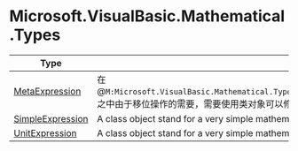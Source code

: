 ﻿
# Microsoft.VisualBasic.Mathematical.Types

|Type|Summary|
|----|-------|
|[MetaExpression](./MetaExpression.md)|在@``M:Microsoft.VisualBasic.Mathematical.Types.SimpleExpression.Calculator(System.String,Microsoft.VisualBasic.Language.List{Microsoft.VisualBasic.Mathematical.Types.MetaExpression}@)``之中由于移位操作的需要，需要使用类对象可以修改属性的特性来进行正常的计算，所以请不要修改为Structure类型|
|[SimpleExpression](./SimpleExpression.md)|A class object stand for a very simple mathematic expression that have no bracket or function. ...|
|[UnitExpression](./UnitExpression.md)|A class object stand for a very simple mathematic expression that have no bracket or function. ...|

